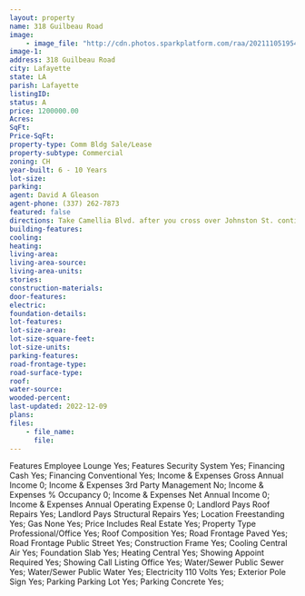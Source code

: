 ```yaml
---
layout: property
name: 318 Guilbeau Road
image:
    - image_file: "http://cdn.photos.sparkplatform.com/raa/20211105195411161938000000.jpg"
image-1:
address: 318 Guilbeau Road
city: Lafayette
state: LA
parish: Lafayette
listingID: 
status: A
price: 1200000.00
Acres: 
SqFt: 
Price-SqFt: 
property-type: Comm Bldg Sale/Lease
property-subtype: Commercial
zoning: CH
year-built: 6 - 10 Years
lot-size: 
parking: 
agent: David A Gleason
agent-phone: (337) 262-7873
featured: false
directions: Take Camellia Blvd. after you cross over Johnston St. continue onto Guilbeau Property will be on your right.
building-features: 
cooling: 
heating: 
living-area: 
living-area-source: 
living-area-units: 
stories: 
construction-materials: 
door-features: 
electric: 
foundation-details: 
lot-features: 
lot-size-area: 
lot-size-square-feet: 
lot-size-units: 
parking-features: 
road-frontage-type: 
road-surface-type: 
roof: 
water-source: 
wooded-percent: 
last-updated: 2022-12-09
plans: 
files:
    - file_name:
      file:
---
```

Features	Employee Lounge	Yes;
Features	Security System	Yes;
Financing	Cash	Yes;
Financing	Conventional	Yes;
Income & Expenses	Gross Annual Income	0;
Income & Expenses	3rd Party Management	No;
Income & Expenses	% Occupancy	0;
Income & Expenses	Net Annual Income	0;
Income & Expenses	Annual Operating Expense	0;
Landlord Pays	Roof Repairs	Yes;
Landlord Pays	Structural Repairs	Yes;
Location	Freestanding	Yes;
Gas	None	Yes;
Price Includes	Real Estate	Yes;
Property Type	Professional/Office	Yes;
Roof	Composition	Yes;
Road Frontage	Paved	Yes;
Road Frontage	Public Street	Yes;
Construction	Frame	Yes;
Cooling	Central Air	Yes;
Foundation	Slab	Yes;
Heating	Central	Yes;
Showing	Appoint Required	Yes;
Showing	Call Listing Office	Yes;
Water/Sewer	Public Sewer	Yes;
Water/Sewer	Public Water	Yes;
Electricity	110 Volts	Yes;
Exterior	Pole Sign	Yes;
Parking	Parking Lot	Yes;
Parking	Concrete	Yes;

